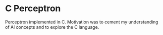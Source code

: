 # C Perceptron

Perceptron implemented in C. Motivation was to cement my understanding of AI concepts and to explore the C language.
